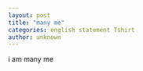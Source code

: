 ```yaml
---
layout: post
title: "many me"
categories: english statement Tshirt
author: unknown
---
```

i am many me
